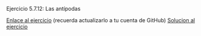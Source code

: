 Ejercicio 5.7.12: Las antípodas

<a href="http://cursosweb.github.io/X-Nav-5.7.12-Antipodas/">Enlace al ejercicio</a> (recuerda actualizarlo a tu cuenta de GitHub)
[Solucion al ejercicio](https://aubedac.github.io/X-Nav-5.7.12-Antipodas/)
